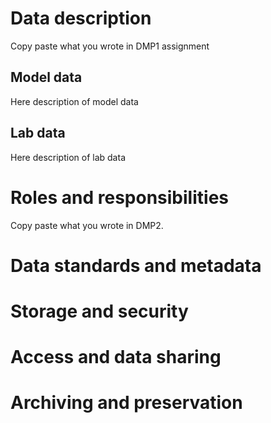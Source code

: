 # Data description

Copy paste what you wrote in DMP1 assignment

## Model data

Here description of model data

## Lab data

Here description of lab data

# Roles and responsibilities

Copy paste what you wrote in DMP2.

# Data standards and metadata

# Storage and security

# Access and data sharing

# Archiving and preservation
